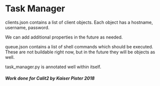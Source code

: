 # Task Manager

clients.json contains a list of client objects. Each object has a hostname, username, password.

We can add additional properties in the future as needed.

queue.json contains a list of shell commands which should be executed. These are not buildable right now, but in the future they will be objects as well.

task\_manager.py is annotated well within itself.

##### Work done for Calit2 by Kaiser Pister 2018
